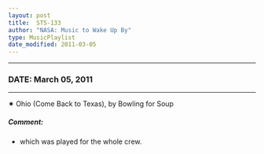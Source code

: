 ```yaml
---
layout: post
title:  STS-133
author: "NASA: Music to Wake Up By"
type: MusicPlaylist
date_modified: 2011-03-05
---
```


----
### DATE: March 05, 2011
----
✷ Ohio (Come Back to Texas), by Bowling for Soup

##### Comment:
* which was played for the whole crew.
